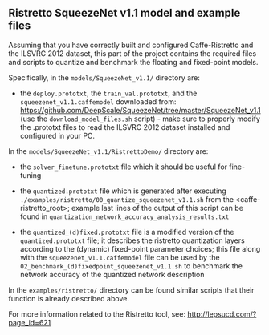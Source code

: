 ## Ristretto SqueezeNet v1.1 model and example files

Assuming that you have correctly built and configured Caffe-Ristretto and the ILSVRC 2012 dataset, this part of the project contains the required files and scripts to quantize and benchmark the floating and fixed-point models.

Specifically, in the `models/SqueezeNet_v1.1/` directory are:

* the `deploy.prototxt`, the `train_val.prototxt`, and the `squeezenet_v1.1.caffemodel` downloaded from: https://github.com/DeepScale/SqueezeNet/tree/master/SqueezeNet_v1.1 (use the `download_model_files.sh` script) - make sure to properly modify the .prototxt files to read the ILSVRC 2012 dataset installed and configured in your PC.


In the `models/SqueezeNet_v1.1/RistrettoDemo/` directory are:

* the `solver_finetune.prototxt` file which it should be useful for fine-tuning

* the `quantized.prototxt` file which is generated after executing `./examples/ristretto/00_quantize_squeezenet_v1.1.sh` from the <caffe-ristretto_root>; example last lines of the output of this script can be found in `quantization_network_accuracy_analysis_results.txt`

* the `quantized_(d)fixed.prototxt` file is a modified version of the `quantized.prototxt` file; it describes the ristretto quantization layers according to the (dynamic) fixed-point parameter choices; this file along with the `squeezenet_v1.1.caffemodel` file can be used by the `02_benchmark_(d)fixedpoint_squeezenet_v1.1.sh` to benchmark the network accuracy of the quantized network description


In the `examples/ristretto/` directory can be found similar scripts that their function is already described above.

For more information related to the Ristretto tool, see: http://lepsucd.com/?page_id=621